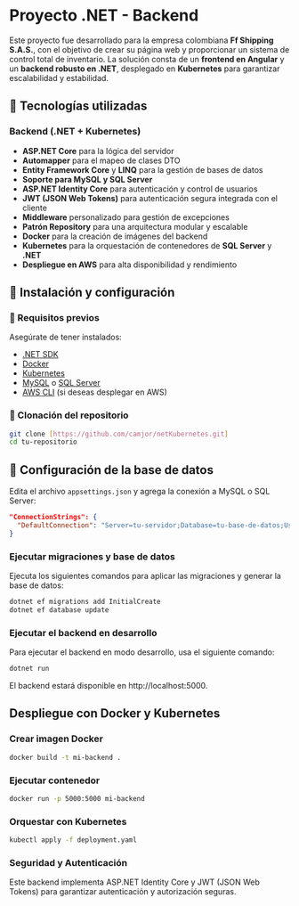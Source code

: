 # Proyecto .NET - Backend

Este proyecto fue desarrollado para la empresa colombiana **Ff Shipping S.A.S.**, con el objetivo de crear su página web y proporcionar un sistema de control total de inventario. La solución consta de un **frontend en Angular** y un **backend robusto en .NET**, desplegado en **Kubernetes** para garantizar escalabilidad y estabilidad.

## 🚀 Tecnologías utilizadas

### Backend (.NET + Kubernetes)
- **ASP.NET Core** para la lógica del servidor  
- **Automapper** para el mapeo de clases DTO  
- **Entity Framework Core** y **LINQ** para la gestión de bases de datos  
- **Soporte para MySQL y SQL Server**  
- **ASP.NET Identity Core** para autenticación y control de usuarios  
- **JWT (JSON Web Tokens)** para autenticación segura integrada con el cliente  
- **Middleware** personalizado para gestión de excepciones  
- **Patrón Repository** para una arquitectura modular y escalable  
- **Docker** para la creación de imágenes del backend  
- **Kubernetes** para la orquestación de contenedores de **SQL Server** y **.NET**  
- **Despliegue en AWS** para alta disponibilidad y rendimiento  

## 📌 Instalación y configuración

### 🔹 Requisitos previos
Asegúrate de tener instalados:  
- [.NET SDK](https://dotnet.microsoft.com/)  
- [Docker](https://www.docker.com/)  
- [Kubernetes](https://kubernetes.io/)  
- [MySQL](https://www.mysql.com/) o [SQL Server](https://www.microsoft.com/en-us/sql-server)  
- [AWS CLI](https://aws.amazon.com/cli/) (si deseas desplegar en AWS)  

### 🔹 Clonación del repositorio
```bash
git clone [https://github.com/camjor/netKubernetes.git]
cd tu-repositorio
```
## 📌 Configuración de la base de datos
Edita el archivo `appsettings.json` y agrega la conexión a MySQL o SQL Server:  
```json
"ConnectionStrings": {
  "DefaultConnection": "Server=tu-servidor;Database=tu-base-de-datos;User Id=tu-usuario;Password=tu-contraseña;"
}
```
### Ejecutar migraciones y base de datos
Ejecuta los siguientes comandos para aplicar las migraciones y generar la base de datos:
```bash
dotnet ef migrations add InitialCreate
dotnet ef database update
```
### Ejecutar el backend en desarrollo
Para ejecutar el backend en modo desarrollo, usa el siguiente comando:
```bash
dotnet run
```
El backend estará disponible en http://localhost:5000.
## Despliegue con Docker y Kubernetes
### Crear imagen Docker
```bash
docker build -t mi-backend .
```
### Ejecutar contenedor
```bash
docker run -p 5000:5000 mi-backend
```
### Orquestar con Kubernetes
```bash
kubectl apply -f deployment.yaml
```
###  Seguridad y Autenticación
Este backend implementa ASP.NET Identity Core y JWT (JSON Web Tokens) para garantizar autenticación y autorización seguras.

